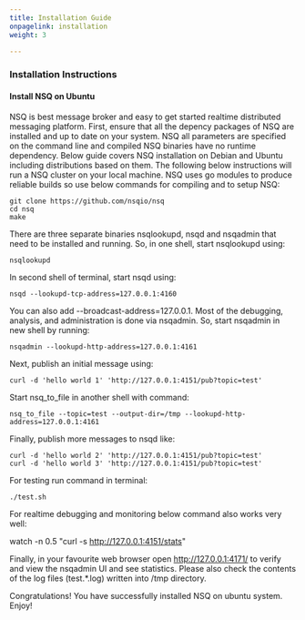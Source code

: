 ```yaml
---
title: Installation Guide
onpagelink: installation
weight: 3

---
```


### **Installation Instructions**

#### **Install NSQ on Ubuntu**

NSQ is best message broker and easy to get started realtime distributed messaging platform. First, ensure that all the depency packages of NSQ are installed and up to date on your system. NSQ all parameters are specified on the command line and compiled NSQ binaries have no runtime dependency. Below guide covers NSQ installation on Debian and Ubuntu including distributions based on them. The following below instructions will run a NSQ cluster on your local machine. NSQ uses go modules to produce reliable builds so use below commands for compiling and to setup NSQ:

    git clone https://github.com/nsqio/nsq
    cd nsq
    make

There are three separate binaries nsqlookupd, nsqd and nsqadmin that need to be installed and running. So, in one shell, start nsqlookupd using:

    nsqlookupd

In second shell of terminal, start nsqd using:

    nsqd --lookupd-tcp-address=127.0.0.1:4160

You can also add --broadcast-address=127.0.0.1. Most of the debugging, analysis, and administration is done via nsqadmin. So, start nsqadmin in new shell by running:

    nsqadmin --lookupd-http-address=127.0.0.1:4161

Next, publish an initial message using:

    curl -d 'hello world 1' 'http://127.0.0.1:4151/pub?topic=test'

Start nsq_to_file in another shell with command:

    nsq_to_file --topic=test --output-dir=/tmp --lookupd-http-address=127.0.0.1:4161

Finally, publish more messages to nsqd like:

    curl -d 'hello world 2' 'http://127.0.0.1:4151/pub?topic=test'
    curl -d 'hello world 3' 'http://127.0.0.1:4151/pub?topic=test'

For testing run command in terminal:

    ./test.sh

For realtime debugging and monitoring below command also works very well:

   watch -n 0.5 "curl -s http://127.0.0.1:4151/stats"

Finally, in your favourite web browser open http://127.0.0.1:4171/ to verify and view the nsqadmin UI and see statistics. Please also check the contents of the log files (test.*.log) written into /tmp directory.

Congratulations! You have successfully installed NSQ on ubuntu system. Enjoy!
